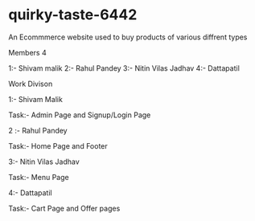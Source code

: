 # quirky-taste-6442
An Ecommmerce website used to buy products of various diffrent types 

Members 4

1:- Shivam malik
2:- Rahul Pandey 
3:- Nitin Vilas Jadhav
4:- Dattapatil


Work Divison

1:- Shivam Malik

Task:- Admin Page and Signup/Login Page

2 :- Rahul Pandey

Task:- Home Page and Footer

3:- Nitin Vilas Jadhav

Task:- Menu Page

4:- Dattapatil

Task:- Cart Page and Offer pages

